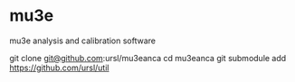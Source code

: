 # mu3e
mu3e analysis and calibration software


git clone git@github.com:ursl/mu3eanca
cd mu3eanca
git submodule add https://github.com/ursl/util
